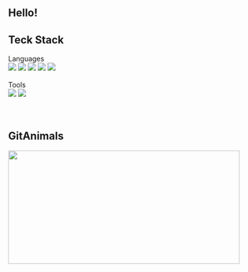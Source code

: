 ## Hello!

## Teck Stack

<div > 
  Languages
  <br>
  <img src="https://img.shields.io/badge/kotlin-7F52FF?style=for-the-badge&logo=kotlin&logoColor=white"> 
  <img src="https://img.shields.io/badge/python-3776AB?style=for-the-badge&logo=python&logoColor=white">
  <img src="https://img.shields.io/badge/Java-ED8B00?style=for-the-badge&logo=openjdk&logoColor=white">
  <img src="https://img.shields.io/badge/Dart-0175C2?style=for-the-badge&logo=dart&logoColor=white">
  <img src="https://img.shields.io/badge/Go-00ADD8?style=for-the-badge&logo=Go&logoColor=white"/>
  <br>
  <br>
  Tools
  <br>
  <img src="https://img.shields.io/badge/android-3DDC84?style=for-the-badge&logo=android&logoColor=white"> 
  <img src="https://img.shields.io/badge/Flutter-02569B?style=for-the-badge&logo=flutter&logoColor=white">
  <br>

<br>
<br>

## GitAnimals

<a href="https://github.com/devxb/gitanimals">
  <img
  src="https://render.gitanimals.org/farms/haeum808"
  width="470"
  height="230"
  />
</a>
